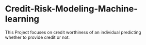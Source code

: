 # Credit-Risk-Modeling-Machine-learning
This Project focuses on credit worthiness of an individual predicting whether to provide credit or not.
